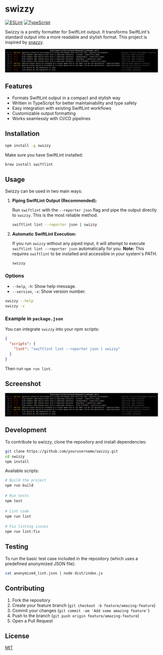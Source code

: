 # swizzy

[![ESLint](https://img.shields.io/badge/code_style-eslint-4B32C3.svg)](https://eslint.org)
[![TypeScript](https://img.shields.io/badge/built_with-typescript-3178C6.svg)](https://www.typescriptlang.org)

Swizzy is a pretty formatter for SwiftLint output. It transforms SwiftLint's standard output into a more readable and stylish format. This project is inspired by [snazzy](https://github.com/feross/snazzy).

![JavaScript Style Guide](./output.png)

## Features

- Formats SwiftLint output in a compact and stylish way
- Written in TypeScript for better maintainability and type safety
- Easy integration with existing SwiftLint workflows
- Customizable output formatting
- Works seamlessly with CI/CD pipelines

## Installation

```bash
npm install -g swizzy
```

Make sure you have SwiftLint installed:

```bash
brew install swiftlint
```

## Usage

Swizzy can be used in two main ways:

1.  **Piping SwiftLint Output (Recommended):**

    Run `swiftlint` with the `--reporter json` flag and pipe the output directly to `swizzy`. This is the most reliable method.

    ```bash
    swiftlint lint --reporter json | swizzy
    ```

2.  **Automatic SwiftLint Execution:**

    If you run `swizzy` without any piped input, it will attempt to execute `swiftlint lint --reporter json` automatically for you. **Note:** This requires `swiftlint` to be installed and accessible in your system's PATH.

    ```bash
    swizzy
    ```

### Options

*   `--help`, `-h`: Show help message.
*   `--version`, `-v`: Show version number.

```bash
swizzy --help
swizzy -v
```

### Example in `package.json`

You can integrate `swizzy` into your npm scripts:

```json
{
  "scripts": {
    "lint": "swiftlint lint --reporter json | swizzy"
  }
}
```

Then run `npm run lint`.

## Screenshot

![JavaScript Style Guide](./output.png)

## Development

To contribute to swizzy, clone the repository and install dependencies:

```bash
git clone https://github.com/yourusername/swizzy.git
cd swizzy
npm install
```

Available scripts:

```bash
# Build the project
npm run build

# Run tests
npm test

# Lint code
npm run lint

# Fix linting issues
npm run lint:fix
```

## Testing

To run the basic test case included in the repository (which uses a predefined anonymized JSON file):

```bash
cat anonymized_lint.json | node dist/index.js
```

## Contributing

1. Fork the repository
2. Create your feature branch (`git checkout -b feature/amazing-feature`)
3. Commit your changes (`git commit -am 'Add some amazing feature'`)
4. Push to the branch (`git push origin feature/amazing-feature`)
5. Open a Pull Request

## License

[MIT](https://choosealicense.com/licenses/mit/)

[standard-url]: https://standardjs.com